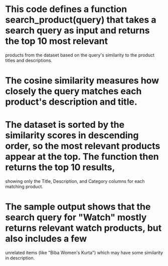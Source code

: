 #   This code defines a function search_product(query) that takes a search query as input and returns the top 10 most relevant 
products from the dataset based on the query's similarity to the product titles and descriptions.

#   The cosine similarity measures how closely the query matches each product's description and title.

#   The dataset is sorted by the similarity scores in descending order, so the most relevant products appear at the top. The function then returns the top 10 results,
showing only the Title, Description, and Category columns for each matching product.

#   The sample output shows that the search query for "Watch" mostly returns relevant watch products, but also includes a few
unrelated items (like "Biba Women's Kurta") which may have some similarity in description.
